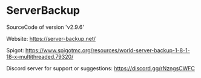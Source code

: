# ServerBackup

SourceCode of version 'v2.9.6'

Website: https://server-backup.net/

Spigot: https://www.spigotmc.org/resources/world-server-backup-1-8-1-18-x-multithreaded.79320/

Discord server for support or suggestions: https://discord.gg/rNzngsCWFC
